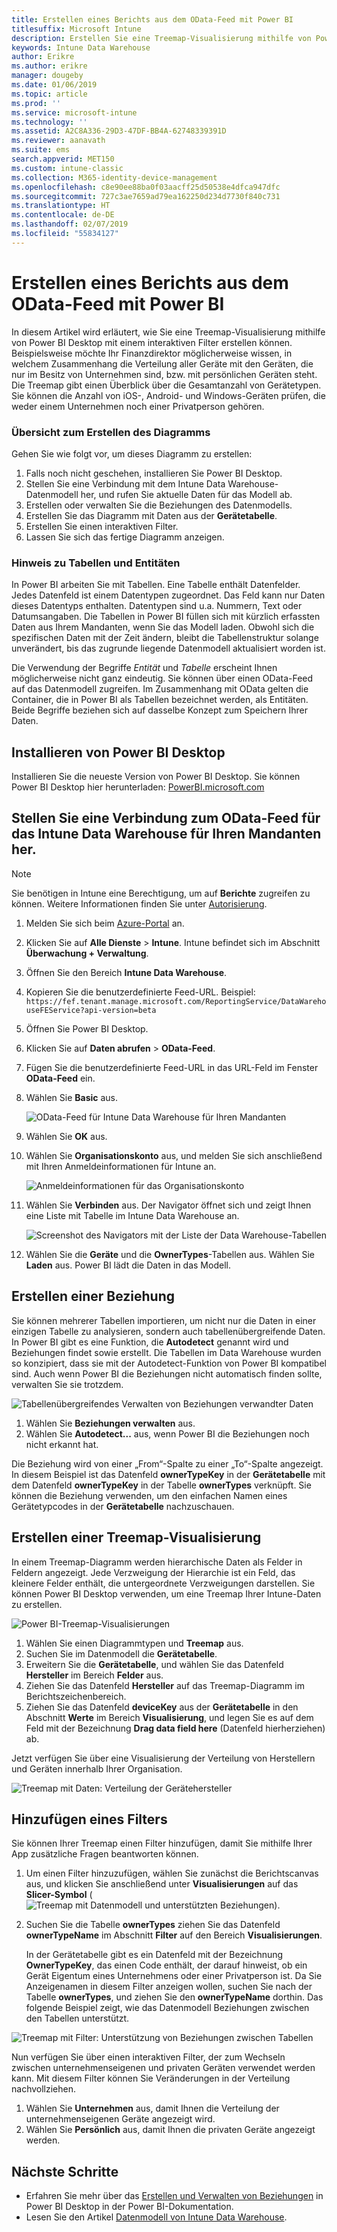 ```yaml
---
title: Erstellen eines Berichts aus dem OData-Feed mit Power BI
titlesuffix: Microsoft Intune
description: Erstellen Sie eine Treemap-Visualisierung mithilfe von Power BI Desktop mit einem interaktiven Filter der Intune Data Warehouse-API.
keywords: Intune Data Warehouse
author: Erikre
ms.author: erikre
manager: dougeby
ms.date: 01/06/2019
ms.topic: article
ms.prod: ''
ms.service: microsoft-intune
ms.technology: ''
ms.assetid: A2C8A336-29D3-47DF-BB4A-62748339391D
ms.reviewer: aanavath
ms.suite: ems
search.appverid: MET150
ms.custom: intune-classic
ms.collection: M365-identity-device-management
ms.openlocfilehash: c8e90ee88ba0f03aacff25d50538e4dfca947dfc
ms.sourcegitcommit: 727c3ae7659ad79ea162250d234d7730f840c731
ms.translationtype: HT
ms.contentlocale: de-DE
ms.lasthandoff: 02/07/2019
ms.locfileid: "55834127"
---
```

# <a name="create-a-report-from-the-odata-feed-with-power-bi"></a>Erstellen eines Berichts aus dem OData-Feed mit Power BI

In diesem Artikel wird erläutert, wie Sie eine Treemap-Visualisierung mithilfe von Power BI Desktop mit einem interaktiven Filter erstellen können. Beispielsweise möchte Ihr Finanzdirektor möglicherweise wissen, in welchem Zusammenhang die Verteilung aller Geräte mit den Geräten, die nur im Besitz von Unternehmen sind, bzw. mit persönlichen Geräten steht. Die Treemap gibt einen Überblick über die Gesamtanzahl von Gerätetypen. Sie können die Anzahl von iOS-, Android- und Windows-Geräten prüfen, die weder einem Unternehmen noch einer Privatperson gehören.

### <a name="overview-of-creating-the-chart"></a>Übersicht zum Erstellen des Diagramms

Gehen Sie wie folgt vor, um dieses Diagramm zu erstellen:
1. Falls noch nicht geschehen, installieren Sie Power BI Desktop.
2. Stellen Sie eine Verbindung mit dem Intune Data Warehouse-Datenmodell her, und rufen Sie aktuelle Daten für das Modell ab.
3. Erstellen oder verwalten Sie die Beziehungen des Datenmodells.
4. Erstellen Sie das Diagramm mit Daten aus der **Gerätetabelle**.
5. Erstellen Sie einen interaktiven Filter.
6. Lassen Sie sich das fertige Diagramm anzeigen.

### <a name="a-note-about-tables-and-entities"></a>Hinweis zu Tabellen und Entitäten

In Power BI arbeiten Sie mit Tabellen. Eine Tabelle enthält Datenfelder. Jedes Datenfeld ist einem Datentypen zugeordnet. Das Feld kann nur Daten dieses Datentyps enthalten. Datentypen sind u.a. Nummern, Text oder Datumsangaben. Die Tabellen in Power BI füllen sich mit kürzlich erfassten Daten aus Ihrem Mandanten, wenn Sie das Modell laden. Obwohl sich die spezifischen Daten mit der Zeit ändern, bleibt die Tabellenstruktur solange unverändert, bis das zugrunde liegende Datenmodell aktualisiert worden ist.

Die Verwendung der Begriffe _Entität_ und _Tabelle_ erscheint Ihnen möglicherweise nicht ganz eindeutig. Sie können über einen OData-Feed auf das Datenmodell zugreifen. Im Zusammenhang mit OData gelten die Container, die in Power BI als Tabellen bezeichnet werden, als Entitäten. Beide Begriffe beziehen sich auf dasselbe Konzept zum Speichern Ihrer Daten.

## <a name="install-power-bi-desktop"></a>Installieren von Power BI Desktop

Installieren Sie die neueste Version von Power BI Desktop. Sie können Power BI Desktop hier herunterladen: [PowerBI.microsoft.com](https://powerbi.microsoft.com/desktop)

## <a name="connect-to-the-odata-feed-for-the-intune-data-warehouse-for-your-tenant"></a>Stellen Sie eine Verbindung zum OData-Feed für das Intune Data Warehouse für Ihren Mandanten her.

> [!Note]  
> Sie benötigen in Intune eine Berechtigung, um auf **Berichte** zugreifen zu können. Weitere Informationen finden Sie unter [Autorisierung](reports-api-url.md).

1. Melden Sie sich beim [Azure-Portal](https://portal.azure.com) an.
2. Klicken Sie auf **Alle Dienste** > **Intune**. Intune befindet sich im Abschnitt **Überwachung + Verwaltung**.
3. Öffnen Sie den Bereich **Intune Data Warehouse**.
4. Kopieren Sie die benutzerdefinierte Feed-URL. Beispiel: `https://fef.tenant.manage.microsoft.com/ReportingService/DataWarehouseFEService?api-version=beta`
5. Öffnen Sie Power BI Desktop.
6. Klicken Sie auf **Daten abrufen** > **OData-Feed**.
7. Fügen Sie die benutzerdefinierte Feed-URL in das URL-Feld im Fenster **OData-Feed** ein.
8. Wählen Sie **Basic** aus.

    ![OData-Feed für Intune Data Warehouse für Ihren Mandanten](media/reports-create-01-odatafeed.png)

9. Wählen Sie **OK** aus.
10. Wählen Sie **Organisationskonto** aus, und melden Sie sich anschließend mit Ihren Anmeldeinformationen für Intune an.

    ![Anmeldeinformationen für das Organisationskonto](media/reports-create-02-org-account.png)

11. Wählen Sie **Verbinden** aus. Der Navigator öffnet sich und zeigt Ihnen eine Liste mit Tabelle im Intune Data Warehouse an.

    ![Screenshot des Navigators mit der Liste der Data Warehouse-Tabellen](media/reports-create-02-loadentities.png)

12. Wählen Sie die **Geräte** und die **OwnerTypes**-Tabellen aus.  Wählen Sie **Laden** aus. Power BI lädt die Daten in das Modell.

## <a name="create-a-relationship"></a>Erstellen einer Beziehung

Sie können mehrerer Tabellen importieren, um nicht nur die Daten in einer einzigen Tabelle zu analysieren, sondern auch tabellenübergreifende Daten.  In Power BI gibt es eine Funktion, die **Autodetect** genannt wird und Beziehungen findet sowie erstellt. Die Tabellen im Data Warehouse wurden so konzipiert, dass sie mit der Autodetect-Funktion von Power BI kompatibel sind. Auch wenn Power BI die Beziehungen nicht automatisch finden sollte, verwalten Sie sie trotzdem.

![Tabellenübergreifendes Verwalten von Beziehungen verwandter Daten](media/reports-create-03-managerelationships.png)

1. Wählen Sie **Beziehungen verwalten** aus.
2. Wählen Sie **Autodetect...** aus, wenn Power BI die Beziehungen noch nicht erkannt hat.

Die Beziehung wird von einer „From“-Spalte zu einer „To“-Spalte angezeigt. In diesem Beispiel ist das Datenfeld **ownerTypeKey** in der **Gerätetabelle** mit dem Datenfeld **ownerTypeKey** in der Tabelle **ownerTypes** verknüpft. Sie können die Beziehung verwenden, um den einfachen Namen eines Gerätetypcodes in der **Gerätetabelle** nachzuschauen.

## <a name="create-a-treemap-visualization"></a>Erstellen einer Treemap-Visualisierung

In einem Treemap-Diagramm werden hierarchische Daten als Felder in Feldern angezeigt. Jede Verzweigung der Hierarchie ist ein Feld, das kleinere Felder enthält, die untergeordnete Verzweigungen darstellen. Sie können Power BI Desktop verwenden, um eine Treemap Ihrer Intune-Daten zu erstellen.

![Power BI-Treemap-Visualisierungen](media/reports-create-03-treemap.png)

1. Wählen Sie einen Diagrammtypen und **Treemap** aus.
2. Suchen Sie im Datenmodell die **Gerätetabelle**.
3. Erweitern Sie die **Gerätetabelle**, und wählen Sie das Datenfeld **Hersteller** im Bereich **Felder** aus.
4. Ziehen Sie das Datenfeld **Hersteller** auf das Treemap-Diagramm im Berichtszeichenbereich.
5. Ziehen Sie das Datenfeld **deviceKey** aus der **Gerätetabelle** in den Abschnitt **Werte** im Bereich **Visualisierung**, und legen Sie es auf dem Feld mit der Bezeichnung **Drag data field here** (Datenfeld hierherziehen) ab.  

Jetzt verfügen Sie über eine Visualisierung der Verteilung von Herstellern und Geräten innerhalb Ihrer Organisation.

![Treemap mit Daten: Verteilung der Gerätehersteller](media/reports-create-06-treemapwdata.png)

## <a name="add-a-filter"></a>Hinzufügen eines Filters

Sie können Ihrer Treemap einen Filter hinzufügen, damit Sie mithilfe Ihrer App zusätzliche Fragen beantworten können.


1. Um einen Filter hinzuzufügen, wählen Sie zunächst die Berichtscanvas aus, und klicken Sie anschließend unter **Visualisierungen** auf das **Slicer-Symbol** (![Treemap mit Datenmodell und unterstützten Beziehungen](media/reports-create-slicer.png)).
2. Suchen Sie die Tabelle **ownerTypes** ziehen Sie das Datenfeld **ownerTypeName** im Abschnitt **Filter** auf den Bereich **Visualisierungen**.  

   In der Gerätetabelle gibt es ein Datenfeld mit der Bezeichnung **OwnerTypeKey**, das einen Code enthält, der darauf hinweist, ob ein Gerät Eigentum eines Unternehmens oder einer Privatperson ist. Da Sie Anzeigenamen in diesem Filter anzeigen wollen, suchen Sie nach der Tabelle **ownerTypes**, und ziehen Sie den **ownerTypeName** dorthin. Das folgende Beispiel zeigt, wie das Datenmodell Beziehungen zwischen den Tabellen unterstützt.

![Treemap mit Filter: Unterstützung von Beziehungen zwischen Tabellen](media/reports-create-08_ownertype.png)

Nun verfügen Sie über einen interaktiven Filter, der zum Wechseln zwischen unternehmenseigenen und privaten Geräten verwendet werden kann. Mit diesem Filter können Sie Veränderungen in der Verteilung nachvollziehen.

1. Wählen Sie **Unternehmen** aus, damit Ihnen die Verteilung der unternehmenseigenen Geräte angezeigt wird.
2. Wählen Sie **Persönlich** aus, damit Ihnen die privaten Geräte angezeigt werden.

## <a name="next-steps"></a>Nächste Schritte

 - Erfahren Sie mehr über das [Erstellen und Verwalten von Beziehungen](https://powerbi.microsoft.com/documentation/powerbi-desktop-create-and-manage-relationships/) in Power BI Desktop in der Power BI-Dokumentation.
 - Lesen Sie den Artikel [Datenmodell von Intune Data Warehouse](https://docs.microsoft.com/intune/reports-ref-data-model).
